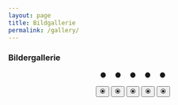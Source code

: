 ```yaml
---
layout: page
title: Bildgallerie
permalink: /gallery/
---
```


### Bildergallerie

<style>
.dummieAbb {display:none;}
</style>

<img class="dummieAbb" src="/dummie/images/abb-dummies.001.png" onclick="plusDivs(+1)">
<img class="dummieAbb" src="/dummie/images/abb-dummies.002.png" onclick="plusDivs(+1)">
<img class="dummieAbb" src="/dummie/images/abb-dummies.003.png" onclick="plusDivs(+1)">
<img class="dummieAbb" src="/dummie/images/abb-dummies.004.png" onclick="plusDivs(+1)">
<img class="dummieAbb" src="/dummie/images/abb-dummies.005.png" onclick="plusDivs(+1)">

<center>
<b onclick="currentDiv(1)">●&nbsp;&nbsp;&nbsp;&nbsp;</b> 
<b onclick="currentDiv(2)">●&nbsp;&nbsp;&nbsp;&nbsp;</b> 
<b onclick="currentDiv(3)">●&nbsp;&nbsp;&nbsp;&nbsp;</b> 
<b onclick="currentDiv(4)">●&nbsp;&nbsp;&nbsp;&nbsp;</b> 
<b onclick="currentDiv(5)">●</b> 

<button onclick="currentDiv(1)">⦿</button> 
<button onclick="currentDiv(2)">⦿</button> 
<button onclick="currentDiv(3)">⦿</button> 
<button onclick="currentDiv(4)">⦿</button> 
<button onclick="currentDiv(5)">⦿</button> 
</center>

<script>
var slideIndex = 1;
showDivs(slideIndex);

function plusDivs(n) {
  showDivs(slideIndex += n);
}
  
function currentDiv(n) {
  showDivs(slideIndex = n);
}

function showDivs(n) {
  var i;
  var x = document.getElementsByClassName("dummieAbb");
  if (n > x.length) {slideIndex = 1} 
  if (n < 1) {slideIndex = x.length} ;
  for (i = 0; i < x.length; i++) {
    x[i].style.display = "none"; 
  }
  x[slideIndex-1].style.display = "block"; 
}
</script>


